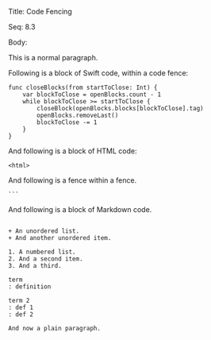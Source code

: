 Title:  Code Fencing

Seq:    8.3

Body: 

This is a normal paragraph. 

Following is a block of Swift code, within a code fence: 

```
func closeBlocks(from startToClose: Int) {
	var blockToClose = openBlocks.count - 1
	while blockToClose >= startToClose {
		closeBlock(openBlocks.blocks[blockToClose].tag)
		openBlocks.removeLast()
		blockToClose -= 1
	}
}
```

And following is a block of HTML code:

~~~~
<html>
~~~~

And following is a fence within a fence. 

````
```
````

And following is a block of Markdown code. 

```

+ An unordered list. 
+ And another unordered item. 

1. A numbered list. 
2. And a second item. 
3. And a third. 

term
: definition

term 2
: def 1
: def 2

And now a plain paragraph. 
```
